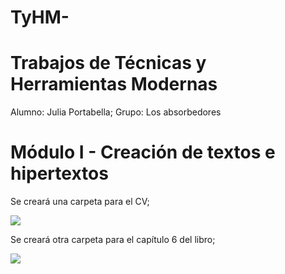 # TyHM-

# Trabajos de Técnicas y Herramientas Modernas

Alumno: Julia Portabella;
Grupo: Los absorbedores

# Módulo I - Creación de textos e hipertextos 
Se creará una carpeta para el CV;

<a href="https://github.com/juliaportabella/juliaportabella/blob/main/CV_Portabella_Julia.pdf">
<img src="https://user-images.githubusercontent.com/82124766/122589429-a03b8a00-d036-11eb-8ec7-3078c9bdfeb5.png">
</a>
  
Se creará otra carpeta para el capítulo 6 del libro;
  
<a href="https://github.com/juliaportabella/juliaportabella/blob/main/I%20página%20web/traduccion%20cap6.pdf">
<img src="https://user-images.githubusercontent.com/82124766/122589886-31126580-d037-11eb-886c-e7af5db83b37.png">

</a>
